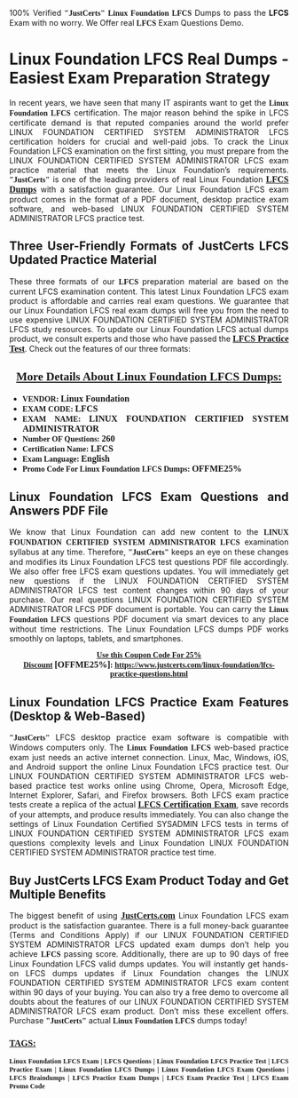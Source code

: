 <p style="text-align: justify;">100% Verified <span style="font-size:14px;"><span style="font-family:Georgia,serif;"><strong>"JustCerts"</strong></span></span> <span style="font-family:Georgia,serif;"><strong>Linux Foundation LFCS</strong></span> Dumps to pass the <strong>LFCS</strong> Exam with no worry. We Offer real <span style="font-family:Georgia,serif;"><strong>LFCS</strong></span> Exam Questions Demo.</p>

<h1 style="text-align: justify;"><strong>Linux Foundation LFCS Real Dumps - Easiest Exam Preparation Strategy</strong></h1>

<p style="text-align: justify;">In recent years, we have seen that many IT aspirants want to get the <span style="font-family:Georgia,serif;"><strong>Linux Foundation LFCS</strong></span> certification. The major reason behind the spike in LFCS certificate demand is that reputed companies around the world prefer LINUX FOUNDATION CERTIFIED SYSTEM ADMINISTRATOR LFCS certification holders for crucial and well-paid jobs. To crack the Linux Foundation LFCS examination on the first sitting, you must prepare from the LINUX FOUNDATION CERTIFIED SYSTEM ADMINISTRATOR LFCS exam practice material that meets the Linux Foundation’s requirements. <span style="font-size:14px;"><span style="font-family:Georgia,serif;"><strong>"JustCerts"</strong></span></span> is one of the leading providers of real Linux Foundation <a href="https://www.justcerts.com/linux-foundation/lfcs-practice-questions.html"><span style="font-size:16px;"><u><span style="font-family:Georgia,serif;"><strong>LFCS Dumps</strong></span></u></span></a> with a satisfaction guarantee. Our Linux Foundation LFCS exam product comes in the format of a PDF document, desktop practice exam software, and web-based LINUX FOUNDATION CERTIFIED SYSTEM ADMINISTRATOR LFCS practice test.</p>

<h2 style="text-align: justify;"><strong>Three User-Friendly Formats of JustCerts LFCS Updated Practice Material</strong></h2>

<p style="text-align: justify;">These three formats of our <span style="font-family:Georgia,serif;"><strong>LFCS </strong></span> preparation material are based on the current LFCS examination content. This latest Linux Foundation LFCS exam product is affordable and carries real exam questions. We guarantee that our Linux Foundation LFCS real exam dumps will free you from the need to use expensive LINUX FOUNDATION CERTIFIED SYSTEM ADMINISTRATOR LFCS study resources. To update our Linux Foundation LFCS actual dumps product, we consult experts and those who have passed the <a href="https://www.justcerts.com/linux-foundation/lfcs-practice-questions.html"><u><span style="font-size:16px;"><span style="font-family:Georgia,serif;"><strong>LFCS Practice Test</strong></span></span></u></a>. Check out the features of our three formats:</p>

<h2 style="text-align: center;"><u><strong><span style="font-family:Georgia,serif;">More Details About Linux Foundation LFCS Dumps:</span></strong></u></h2>

<ul>
	<li style="text-align: justify;"><span style="font-size:14px;"><span style="font-family:Georgia,serif;"><strong>VENDOR: </strong></span></span><span style="font-size:16px;"><span style="font-family:Georgia,serif;"><strong>Linux Foundation</strong></span></span></li>
	<li style="text-align: justify;"><span style="font-size:14px;"><span style="font-family:Georgia,serif;"><strong>EXAM CODE: </strong></span></span><span style="font-size:16px;"><span style="font-family:Georgia,serif;"><strong>LFCS</strong></span></span></li>
	<li style="text-align: justify;"><span style="font-size:14px;"><span style="font-family:Georgia,serif;"><strong>EXAM NAME: </strong></span></span><span style="font-size:16px;"><span style="font-family:Georgia,serif;"><strong>LINUX FOUNDATION CERTIFIED SYSTEM ADMINISTRATOR</strong></span></span></li>
	<li style="text-align: justify;"><span style="font-size:14px;"><span style="font-family:Georgia,serif;"><strong>Number OF Questions: </strong></span></span><span style="font-size:16px;"><span style="font-family:Georgia,serif;"><strong>260</strong></span></span></li>
	<li style="text-align: justify;"><span style="font-size:14px;"><span style="font-family:Georgia,serif;"><strong>Certification Name: </strong></span></span><span style="font-size:16px;"><span style="font-family:Georgia,serif;"><strong>LFCS</strong></span></span></li>
	<li style="text-align: justify;"><span style="font-size:14px;"><span style="font-family:Georgia,serif;"><strong>Exam Language: </strong></span></span><span style="font-size:16px;"><span style="font-family:Georgia,serif;"><strong>English</strong></span></span></li>
	<li style="text-align: justify;"><span style="font-size:14px;"><span style="font-family:Georgia,serif;"><strong>Promo Code For Linux Foundation LFCS Dumps: </strong></span></span><span style="font-size:16px;"><span style="font-family:Georgia,serif;"><strong>OFFME25%</strong></span></span></li>
</ul>

<h2 style="text-align: justify;"><strong>Linux Foundation LFCS Exam Questions and Answers PDF File</strong></h2>

<p style="text-align: justify;">We know that Linux Foundation can add new content to the <span style="font-family:Georgia,serif;"><strong>LINUX FOUNDATION CERTIFIED SYSTEM ADMINISTRATOR LFCS</strong></span> examination syllabus at any time. Therefore, <span style="font-size:14px;"><span style="font-family:Georgia,serif;"><strong>"JustCerts"</strong></span></span> keeps an eye on these changes and modifies its Linux Foundation LFCS test questions PDF file accordingly. We also offer free LFCS exam questions updates. You will immediately get new questions if the LINUX FOUNDATION CERTIFIED SYSTEM ADMINISTRATOR LFCS test content changes within 90 days of your purchase. Our real questions LINUX FOUNDATION CERTIFIED SYSTEM ADMINISTRATOR LFCS PDF document is portable. You can carry the <span style="font-family:Georgia,serif;"><strong>Linux Foundation LFCS</strong></span> questions PDF document via smart devices to any place without time restrictions. The Linux Foundation LFCS dumps PDF works smoothly on laptops, tablets, and smartphones.</p>

<p style="text-align: center;"><span style="font-size:14px;"><span style="font-family:Georgia,serif;"><strong><u>Use this Coupon Code For 25% Discount</u> </strong></span></span><span style="font-size:16px;"><span style="font-family:Georgia,serif;"><strong>[OFFME25%]</strong></span></span><span style="font-size:14px;"><span style="font-family:Georgia,serif;"><strong>: <u><a href="https://www.justcerts.com/linux-foundation/lfcs-practice-questions.html">https://www.justcerts.com/linux-foundation/lfcs-practice-questions.html</a></u></strong></span></span></p>

<h2 style="text-align: justify;"><strong>Linux Foundation LFCS Practice Exam Features (Desktop & Web-Based)</strong></h2>

<p style="text-align: justify;"><span style="font-size:14px;"><span style="font-family:Georgia,serif;"><strong>"JustCerts"</strong></span></span> LFCS desktop practice exam software is compatible with Windows computers only. The <span style="font-family:Georgia,serif;"><strong>Linux Foundation LFCS</strong></span> web-based practice exam just needs an active internet connection. Linux, Mac, Windows, iOS, and Android support the online Linux Foundation LFCS practice test. Our LINUX FOUNDATION CERTIFIED SYSTEM ADMINISTRATOR LFCS web-based practice test works online using Chrome, Opera, Microsoft Edge, Internet Explorer, Safari, and Firefox browsers. Both LFCS exam practice tests create a replica of the actual <u><a href="https://www.justcerts.com/linux-foundation/lfcs-certification-exams.html"><span style="font-size:16px;"><span style="font-family:Georgia,serif;"><strong>LFCS Certification Exam</strong></span></span></a></u>, save records of your attempts, and produce results immediately. You can also change the settings of Linux Foundation Certified SYSADMIN LFCS tests in terms of LINUX FOUNDATION CERTIFIED SYSTEM ADMINISTRATOR LFCS exam questions complexity levels and Linux Foundation LINUX FOUNDATION CERTIFIED SYSTEM ADMINISTRATOR practice test time.</p>

<h2 style="text-align: justify;"><strong>Buy JustCerts LFCS Exam Product Today and Get Multiple Benefits</strong></h2>

<p style="text-align: justify;">The biggest benefit of using <a href="https://www.justcerts.com/"><u><span style="font-size:16px;"><span style="font-family:Georgia,serif;"><strong>JustCerts.com</strong></span></span></u></a> Linux Foundation LFCS exam product is the satisfaction guarantee. There is a full money-back guarantee (Terms and Conditions Apply) if our LINUX FOUNDATION CERTIFIED SYSTEM ADMINISTRATOR LFCS updated exam dumps don’t help you achieve <span style="font-family:Georgia,serif;"><strong>LFCS </strong></span> passing score. Additionally, there are up to 90 days of free Linux Foundation LFCS valid dumps updates. You will instantly get hands-on LFCS dumps updates if Linux Foundation changes the LINUX FOUNDATION CERTIFIED SYSTEM ADMINISTRATOR LFCS exam content within 90 days of your buying. You can also try a free demo to overcome all doubts about the features of our LINUX FOUNDATION CERTIFIED SYSTEM ADMINISTRATOR LFCS exam product. Don’t miss these excellent offers. Purchase <span style="font-size:14px;"><span style="font-family:Georgia,serif;"><strong>"JustCerts"</strong></span></span> actual <span style="font-family:Georgia,serif;"><strong>Linux Foundation LFCS</strong></span> dumps today!</p>

<h3 style="text-align: justify;"><u><span style="font-size:16px;"><span style="font-family:Georgia,serif;"><strong>TAGS:</strong></span></span></u></h3>

<p style="text-align: justify;"><span style="font-size:12px;"><span style="font-family:Georgia,serif;"><strong>Linux Foundation LFCS Exam | LFCS Questions | Linux Foundation LFCS Practice Test | LFCS Practice Exam | Linux Foundation LFCS Dumps | Linux Foundation LFCS Exam Questions | LFCS Braindumps | LFCS Practice Exam Dumps | LFCS Exam Practice Test | LFCS Exam Promo Code </strong></span></span></p>
